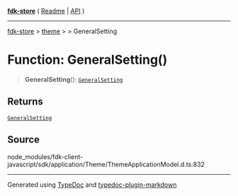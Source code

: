 [**fdk-store**](../../../README.md) ( [Readme](../../../README.md) \| [API](../../../API.md) )

---

[fdk-store](../../../API.md) > [theme](../../README.md) > [<internal>](../README.md) > GeneralSetting

# Function: GeneralSetting()

> **GeneralSetting**(): [`GeneralSetting`](../type-aliases/type-alias.GeneralSetting.md)

## Returns

[`GeneralSetting`](../type-aliases/type-alias.GeneralSetting.md)

## Source

node_modules/fdk-client-javascript/sdk/application/Theme/ThemeApplicationModel.d.ts:832

---

Generated using [TypeDoc](https://typedoc.org/) and [typedoc-plugin-markdown](https://www.npmjs.com/package/typedoc-plugin-markdown)
